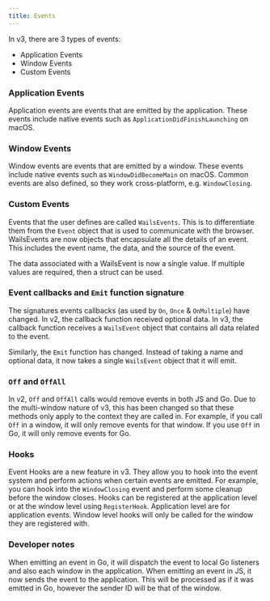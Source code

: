 ```yaml
---
title: Events
---
```


In v3, there are 3 types of events:

- Application Events
- Window Events
- Custom Events

### Application Events

Application events are events that are emitted by the application. These events
include native events such as `ApplicationDidFinishLaunching` on macOS.

### Window Events

Window events are events that are emitted by a window. These events include
native events such as `WindowDidBecomeMain` on macOS. Common events are also
defined, so they work cross-platform, e.g. `WindowClosing`.

### Custom Events

Events that the user defines are called `WailsEvents`. This is to differentiate
them from the `Event` object that is used to communicate with the browser.
WailsEvents are now objects that encapsulate all the details of an event. This
includes the event name, the data, and the source of the event.

The data associated with a WailsEvent is now a single value. If multiple values
are required, then a struct can be used.

### Event callbacks and `Emit` function signature

The signatures events callbacks (as used by `On`, `Once` & `OnMultiple`) have
changed. In v2, the callback function received optional data. In v3, the
callback function receives a `WailsEvent` object that contains all data related
to the event.

Similarly, the `Emit` function has changed. Instead of taking a name and
optional data, it now takes a single `WailsEvent` object that it will emit.

### `Off` and `OffAll`

In v2, `Off` and `OffAll` calls would remove events in both JS and Go. Due to
the multi-window nature of v3, this has been changed so that these methods only
apply to the context they are called in. For example, if you call `Off` in a
window, it will only remove events for that window. If you use `Off` in Go, it
will only remove events for Go.

### Hooks

Event Hooks are a new feature in v3. They allow you to hook into the event
system and perform actions when certain events are emitted. For example, you can
hook into the `WindowClosing` event and perform some cleanup before the window
closes. Hooks can be registered at the application level or at the window level
using `RegisterHook`. Application level are for application events. Window level
hooks will only be called for the window they are registered with.

### Developer notes

When emitting an event in Go, it will dispatch the event to local Go listeners
and also each window in the application. When emitting an event in JS, it now
sends the event to the application. This will be processed as if it was emitted
in Go, however the sender ID will be that of the window.
